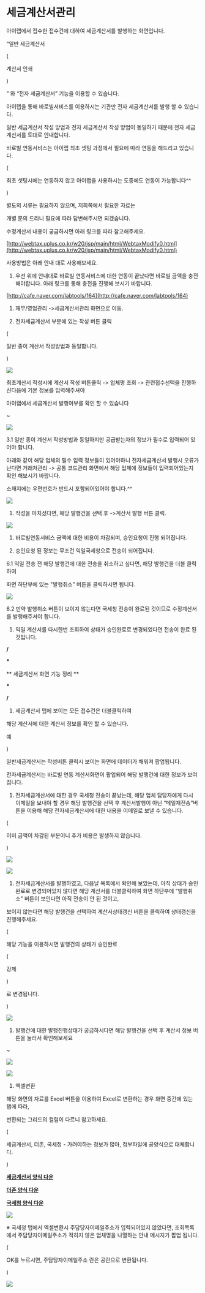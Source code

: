 # 세금계산서관리

아이랩에서 접수한 접수건에 대하여 세금계산서를 발행하는 화면입니다.

“일반 세금계산서

\(

계산서 인쇄

\)

” 와 “전자 세금계산서” 기능을 이용할 수 있습니다.

아이랩을 통해 바로빌서비스를 이용하시는 기관만 전자 세금계산서를 발행 할 수 있습니다.

일반 세금계산서 작성 방법과 전자 세금계산서 작성 방법이 동일하기 때문에 전자 세금계산서를 토대로 안내합니다.

바로빌 연동서비스는 아이랩 최초 셋팅 과정에서 필요에 따라 연동을 해드리고 있습니다.

\(

최초 셋팅시에는 연동하지 않고 아이랩을 사용하시는 도중에도 연동이 가능합니다^^

\)

별도의 서류는 필요하지 않으며, 저희쪽에서 필요한 자료는

개별 문의 드리니 필요에 따라 답변해주시면 되겠습니다.

수정계산서 내용이 궁금하시면 아래 링크를 따라 참고해주세요.

[http://webtax.uplus.co.kr/w20/jsp/main/html/WebtaxModify0.html](http://webtax.uplus.co.kr/w20/jsp/main/html/WebtaxModify0.html)

사용방법은 아래 안내 대로 사용해보세요.

1. 우선 위에 안내대로 바로빌 연동서비스에 대한 연동이 끝났다면 바로빌 금액을 충전해야합니다. 아래 링크를 통해 충전을 진행해 보시기 바랍니다.

[http://cafe.naver.com/labtools/164](http://cafe.naver.com/labtools/164)

1. 재무/영업관리 -&gt;세금계산서관리 화면으로 이동.

1. 전자세금계산서 부분에 있는 작성 버튼 클릭

\(

일반 종이 계산서 작성방법과 동일합니다.

\)

![](../.gitbook/assets/015.png)

최초계산서 작성시에 계산서 작성 버튼클릭 -&gt; 업체명 조회 -&gt; 관련접수선택을 진행하신다음에 기본 정보를 입력해주셔야

아이랩에서 세금계산서 발행여부를 확인 할 수 있습니다

~

![](../.gitbook/assets/016%20%281%29.png)

3.1 일반 종이 계산서 작성방법과 동일하지만 공급받는자의 정보가 필수로 입력되어 있어야 합니다.

아래와 같이 해당 업체의 필수 입력 정보들이 있어야하니 전자세금계산서 발행시 오류가 난다면 거래처관리 -&gt; 공통 코드관리 화면에서 해당 업체에 정보들이 입력되어있는지 확인 해보시기 바랍니다.

소재지에는 우편번호가 반드시 포함되어있어야 합니다.^^

![](../.gitbook/assets/017%20%281%29.png)

1. 작성을 마치셨다면, 해당 발행건을 선택 후 -&gt;계산서 발행 버튼 클릭.

![](../.gitbook/assets/018.png)

1. 바로빌연동서비스 금액에 대한 비용이 차감되며, 승인요청이 진행 되어집니다.

1. 승인요청 된 정보는 무조건 익일국세청으로 전송이 되어집니다.

6.1 익일 전송 전 해당 발행건에 대한 전송을 취소하고 싶다면, 해당 발행건을 더블 클릭하여

화면 하단부에 있는 "발행취소" 버튼을 클릭하시면 됩니다.

![](../.gitbook/assets/019%20%281%29.png)

6.2 만약 발행취소 버튼이 보이지 않는다면 국세청 전송이 완료된 것이므로 수정계산서를 발행해주셔야 합니다.

1. 익일 계산서를 다시한번 조회하여 상태가 승인완료로 변경되었다면 전송이 완료 된 것입니다.

**/**

**\***

** 세금계산서 화면 기능 정리 **

**\***

**/**

1. 세금계산서 탭에 보이는 모든 접수건은 더블클릭하여

해당 계산서에 대한 계산서 정보를 확인 할 수 있습니다.

예

\)

일반세금계산서는 작성버튼 클릭시 보이는 화면에 데이터가 채워져 팝업됩니다.

전자세금계산서는 바로빌 연동 계산서화면이 팝업되어 해당 발행건에 대한 정보가 보여집니다.

1. 전자세금계산서에 대한 경우 국세청 전송이 끝났는데, 해당 업체 담당자에게 다시 이메일을 보내야 할 경우 해당 발행건을 선택 후 계산서발행이 아닌 “메일재전송”버튼을 이용해 해당 전자세금계산서에 대한 내용을 이메일로 보낼 수 있습니다.

\(

이미 금액이 차감된 부분이니 추가 비용은 발생하지 않습니다.

\)

![](../.gitbook/assets/020-_.png)

![](../.gitbook/assets/021-_-_.png)

1. 전자세금계산서를 발행하였고, 다음날 목록에서 확인해 보았는데, 아직 상태가 승인완료로 변경되어있지 않다면 해당 계산서를 더블클릭하여 화면 하단부에 "발행취소" 버튼이 보인다면 아직 전송이 안 된 것이고,

보이지 않는다면 해당 발행건을 선택하여 계산서상태갱신 버튼을 클릭하여 상태갱신을 진행해주세요.

\(

해당 기능을 이용하시면 발행건의 상태가 승인완료

\(

강제

\)

 로 변경됩니다.

\)

![](../.gitbook/assets/022-_.png)

1. 발행건에 대한 발행진행상태가 궁금하시다면 해당 발행건을 선택 후 계산서 정보 버튼을 눌러서 확인해보세요

~

![](../.gitbook/assets/023-_%20%281%29.png)

![](../.gitbook/assets/024-_-__.png)

1. 엑셀변환

해당 화면의 자료를 Excel 버튼을 이용하여 Excel로 변환하는 경우 화면 중간에 있는 탭에 따라,

변환되는 그리드의 컬럼이 다르니 참고하세요.

\(

세금계산서, 더존, 국세청 - 가려야하는 정보가 많아, 첨부파일에 공양식으로 대체합니다.

\)

[**세금계산서 양식 다운**](https://github.com/wooritech/ilab-user-manual/raw/master/assets/세금계산서-아이랩양식.xls)

[**더존 양식 다운**](https://github.com/wooritech/ilab-user-manual/raw/master/assets/더존양식.xls)

[**국세청 양식 다운**](https://github.com/wooritech/ilab-user-manual/raw/master/assets/국세청양식.xls)

![](../.gitbook/assets/025.png)

※ 국세청 탭에서 엑셀변환시 주담당자이메일주소가 입력되어있지 않았다면, 조회목록에서 주담당자이메일주소가 적히지 않은 업체명을 나열하는 안내 메시지가 팝업 됩니다.

\(

OK를 누르시면, 주담당자이메일주소 란은 공란으로 변환됩니다.

\)

![](../.gitbook/assets/026%20%281%29.png)

